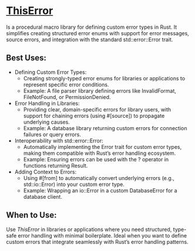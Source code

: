 # [ThisError](https://docs.rs/thiserror/latest/thiserror/)

Is a procedural macro library for defining custom error types in Rust. It simplifies creating structured error enums with support for error messages, source errors, and integration with the standard std::error::Error trait.

## Best Uses:

- Defining Custom Error Types:
  - Creating strongly-typed error enums for libraries or applications to represent specific error conditions.
  - Example: A file parser library defining errors like InvalidFormat, FileNotFound, or PermissionDenied.
- Error Handling in Libraries:
  - Providing clear, domain-specific errors for library users, with support for chaining errors (using #[source]) to propagate underlying causes.
  - Example: A database library returning custom errors for connection failures or query errors.
- Interoperability with std::error::Error:
  - Automatically implementing the Error trait for custom error types, making them compatible with Rust’s error handling ecosystem.
  - Example: Ensuring errors can be used with the ? operator in functions returning Result.
- Adding Context to Errors:
  - Using #[from] to automatically convert underlying errors (e.g., std::io::Error) into your custom error type.
  - Example: Wrapping an io::Error in a custom DatabaseError for a database client.

## When to Use:

Use _ThisError_ in libraries or applications where you need structured, type-safe error handling with minimal boilerplate.
Ideal when you want to define custom errors that integrate seamlessly with Rust’s error handling patterns.
